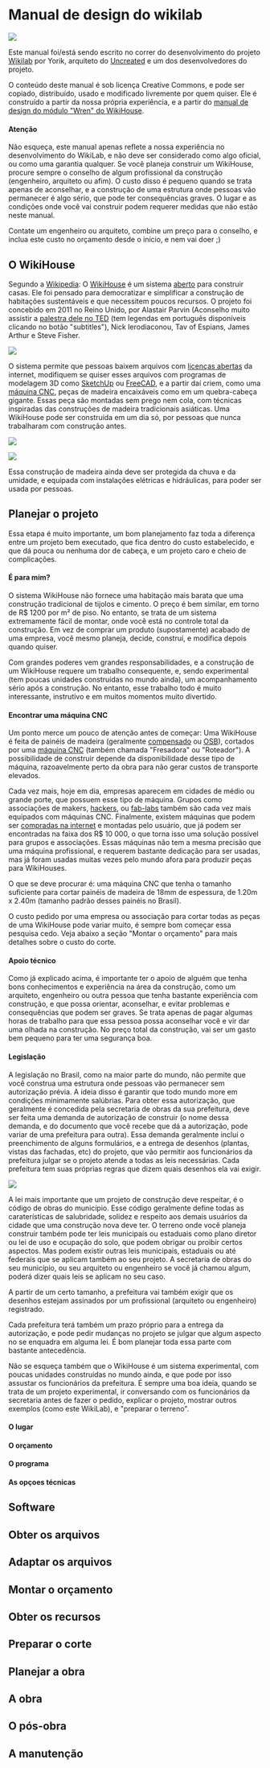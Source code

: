 # Manual de design do wikilab

![](https://github.com/uncreatednet/wikilab-ufabc/raw/master/render/0016.jpg)

Este manual foi/está sendo escrito no correr do desenvolvimento do projeto [Wikilab](https://github.com/uncreatednet/wikilab-ufabc) por Yorik, arquiteto do [Uncreated](http://www.uncreated.net) e um dos desenvolvedores do projeto.

O conteúdo deste manual é sob licença Creative Commons, e pode ser copiado, distribuído, usado e modificado livremente por quem quiser. Ele é construído a partir da nossa própria experiência, e a partir do [manual de design do módulo "Wren" do WikiHouse](https://github.com/wikihouseproject/Wren/wiki/Wren-Technical-Design-Guide).

#### Atenção

Não esqueça, este manual apenas reflete a nossa experiência no desenvolvimento do WikiLab, e não deve ser considerado como algo oficial, ou como uma garantia qualquer. Se você planeja construir um WikiHouse, procure sempre o conselho de algum profissional da construção (engenheiro, arquiteto ou afim). O custo disso é pequeno quando se trata apenas de aconselhar, e a construção de uma estrutura onde pessoas vão permanecer é algo sério, que pode ter consequências graves. O lugar e as condições onde você vai construir podem requerer medidas que não estão neste manual. 

Contate um engenheiro ou arquiteto, combine um preço para o conselho, e inclua este custo no orçamento desde o início, e nem vai doer ;)

## O WikiHouse

Segundo a [Wikipedia](https://en.wikipedia.org/wiki/WikiHouse): O [WikiHouse](http://www.wikihouse.cc) é um sistema [aberto](https://pt.wikipedia.org/wiki/Hardware_livre) para construir casas. Ele foi pensado para democratizar e simplificar a construção de habitações sustentáveis e que necessitem poucos recursos. O projeto foi concebido em 2011 no Reino Unido, por Alastair Parvin (Aconselho muito assistir a [palestra dele no TED](w.ted.com/talks/alastair_parvin_architecture_for_the_people_by_the_people) (tem legendas em português disponíveis clicando no botão "subtitles"), Nick Ierodiaconou, Tav of Espians, James Arthur e Steve Fisher.

![](https://github.com/uncreatednet/wikilab-ufabc/raw/master/render/0025.jpg)

O sistema permite que pessoas baixem arquivos com [licenças abertas](https://pt.wikipedia.org/wiki/Creative_Commons) da internet, modifiquem se quiser esses arquivos com programas de modelagem 3D como [SketchUp](http://www.sketchup.com) ou [FreeCAD](http://www.freecadweb.org), e a partir daí criem, como uma [máquina CNC](https://pt.wikipedia.org/wiki/Comando_num%C3%A9rico_computadorizado), peças de madeira encaixáveis como em um quebra-cabeça gigante. Essas peça são montadas sem prego nem cola, com técnicas inspiradas das construções de madeira tradicionais asiáticas. Uma WikiHouse pode ser construída em um dia só, por pessoas que nunca trabalharam com construção antes.

![](https://github.com/uncreatednet/wikilab-ufabc/raw/master/fotos/constru%C3%A7%C3%A3o%20da%20primeira%20costela/IMG_20170530_114645.jpg)

![](https://github.com/uncreatednet/wikilab-ufabc/raw/master/fotos/constru%C3%A7%C3%A3o%20da%20primeira%20costela/IMG_20170530_124422.jpg)

Essa construção de madeira ainda deve ser protegida da chuva e da umidade, e equipada com instalações elétricas e hidráulicas, para poder ser usada por pessoas.

## Planejar o projeto

Essa etapa é muito importante, um bom planejamento faz toda a diferença entre um projeto bem executado, que fica dentro do custo estabelecido, e que dá pouca ou nenhuma dor de cabeça, e um projeto caro e cheio de complicações. 

#### É para mim?

O sistema WikiHouse não fornece uma habitação mais barata que uma construção tradicional de tijolos e cimento. O preço é bem similar, em torno de R$ 1200 por m² de piso. No entanto, se trata de um sistema extremamente fácil de montar, onde você está no controle total da construção. Em vez de comprar um produto (supostamente) acabado de uma empresa, você mesmo planeja, decide, construí, e modifica depois quando quiser.

Com grandes poderes vem grandes responsabilidades, e a construção de um WikiHouse requere um trabalho consequente, e, sendo experimental (tem poucas unidades construídas no mundo ainda), um acompanhamento sério após a construção. No entanto, esse trabalho todo é muito interessante, instrutivo e em muitos momentos muito divertido.

#### Encontrar uma máquina CNC

Um ponto merce um pouco de atenção antes de começar: Uma WikiHouse é feita de painéis de madeira (geralmente [compensado](https://pt.wikipedia.org/wiki/Madeira_compensada) ou [OSB](https://pt.wikipedia.org/wiki/Oriented_Strand_Board)), cortados por uma [máquina CNC](https://pt.wikipedia.org/wiki/Comando_num%C3%A9rico_computadorizado) (também chamada "Fresadora" ou "Roteador"). A possibilidade de construir depende da disponibilidade desse tipo de máquina, razoavelmente perto da obra para não gerar custos de transporte elevados.

Cada vez mais, hoje em dia, empresas aparecem em cidades de médio ou grande porte, que possuem esse tipo de máquina. Grupos como associações de makers, [hackers](https://pt.wikipedia.org/wiki/Hackerspace), ou [fab-labs](https://pt.wikipedia.org/wiki/Fab_lab) também são cada vez mais equipados com máquinas CNC. Finalmente, existem máquinas que podem ser [compradas na internet](https://www.buildyourcnc.com/blackFoot48v40.aspx) e montadas pelo usuário, que já podem ser encontradas na faixa dos R$ 10 000, o que torna isso uma solução possível para grupos e associações. Essas máquinas não tem a mesma precisão que uma máquina profissional, e requerem bastante dedicação para ser usadas, mas já foram usadas muitas vezes pelo mundo afora para produzir peças para WikiHouses.

O que se deve procurar é: uma máquina CNC que tenha o tamanho suficiente para cortar painéis de madeira de 18mm de espessura, de 1.20m x 2.40m (tamanho padrão desses painéis no Brasil).

O custo pedido por uma empresa ou associação para cortar todas as peças de uma WikiHouse pode variar muito, é sempre bom começar essa pesquisa cedo. Veja abaixo a seção "Montar o orçamento" para mais detalhes sobre o custo do corte.

#### Apoio técnico

Como já explicado acima, é importante ter o apoio de alguém que tenha bons conhecimentos e experiência na área da construção, como um arquiteto, engenheiro ou outra pessoa que tenha bastante experiência com construção, e que possa orientar, aconselhar, e evitar problemas e consequências que podem ser graves. Se trata apenas de pagar algumas horas de trabalho para que essa pessoa possa aconselhar você e vir dar uma olhada na construção. No preço total da construção, vai ser um gasto bem pequeno para ter uma segurança boa.

#### Legislação

A legislação no Brasil, como na maior parte do mundo, não permite que você construa uma estrutura onde pessoas vão permanecer sem autorização prévia. A ideia disso é garantir que todo mundo more em condições minimamente salúbrias. Para obter essa autorização, que geralmente é concedida pela secretaria de obras da sua prefeitura, deve ser feita uma demanda de autorização de construir (o nome dessa demanda, e do documento que você recebe que dá a autorização, pode variar de uma prefeitura para outra). Essa demanda geralmente incluí o preenchimento de alguns formulários, e a entrega de desenhos (plantas, vistas das fachadas, etc) do projeto, que vão permitir aos funcionários da prefeitura julgar se o projeto atende a todas as leis necessárias. Cada prefeitura tem suas próprias regras que dizem quais desenhos ela vai exigir.

![](https://github.com/uncreatednet/wikilab-ufabc/raw/master/render/0038.jpg)

A lei mais importante que um projeto de construção deve respeitar, é o código de obras do município. Esse código geralmente define todas as caraterísticas de salubridade, solidez e respeito aos demais usuários da cidade que uma construção nova deve ter. O terreno onde você planeja construir também pode ter leis municipais ou estaduais como plano diretor ou lei de uso e ocupação do solo, que podem obrigar ou proibir certos aspectos. Mas podem existir outras leis municipais, estaduais ou até federais que se aplicam também ao seu projeto. A secretaria de obras do seu município, ou seu arquiteto ou engenheiro se você já chamou algum, poderá dizer quais leis se aplicam no seu caso. 

A partir de um certo tamanho, a prefeitura vai também exigir que os desenhos estejam assinados por um profissional (arquiteto ou engenheiro) registrado.

Cada prefeitura terá também um prazo próprio para a entrega da autorização, e pode pedir mudanças no projeto se julgar que algum aspecto no se enquadra em alguma lei. É bom planejar toda essa parte com bastante antecedência.

Não se esqueça também que o WikiHouse é um sistema experimental, com poucas unidades construídas no mundo ainda, e que pode por isso assustar os funcionários da prefeitura. É sempre uma boa ideia, quando se trata de um projeto experimental, ir conversando com os funcionários da secretaria antes de fazer o pedido, explicar o projeto, mostrar outros exemplos (como este WikiLab), e "preparar o terreno".

#### O lugar

#### O orçamento

#### O programa

#### As opçoes técnicas

## Software

## Obter os arquivos

## Adaptar os arquivos

## Montar o orçamento

## Obter os recursos

## Preparar o corte

## Planejar a obra

## A obra

## O pós-obra

## A manutenção
